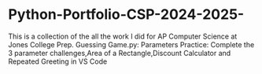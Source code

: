 # Python-Portfolio-CSP-2024-2025-
This is a collection of the all the work I did for AP Computer Science at Jones College Prep.
Guessing Game.py: 
Parameters Practice: Complete the 3 parameter challenges,Area of a Rectangle,Discount Calculator and Repeated Greeting in VS Code
